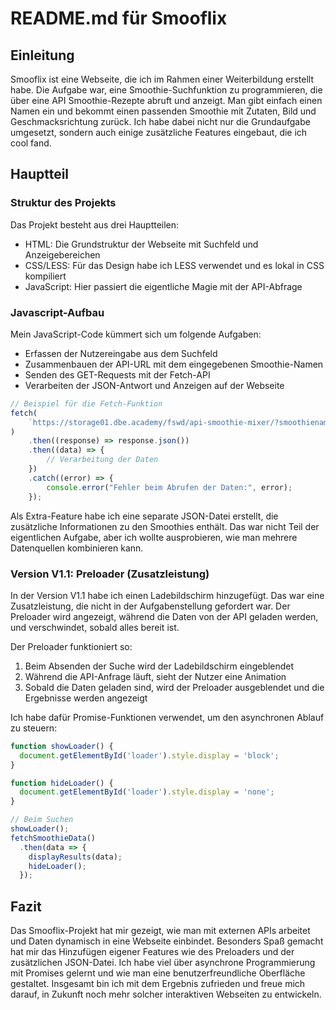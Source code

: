 # README.md für Smooflix

## Einleitung

Smooflix ist eine Webseite, die ich im Rahmen einer Weiterbildung erstellt habe. Die Aufgabe war, eine Smoothie-Suchfunktion zu programmieren, die über eine API Smoothie-Rezepte abruft und anzeigt. Man gibt einfach einen Namen ein und bekommt einen passenden Smoothie mit Zutaten, Bild und Geschmacksrichtung zurück. Ich habe dabei nicht nur die Grundaufgabe umgesetzt, sondern auch einige zusätzliche Features eingebaut, die ich cool fand.

## Hauptteil

### Struktur des Projekts

Das Projekt besteht aus drei Hauptteilen:

-   HTML: Die Grundstruktur der Webseite mit Suchfeld und Anzeigebereichen
-   CSS/LESS: Für das Design habe ich LESS verwendet und es lokal in CSS kompiliert
-   JavaScript: Hier passiert die eigentliche Magie mit der API-Abfrage

### Javascript-Aufbau

Mein JavaScript-Code kümmert sich um folgende Aufgaben:

-   Erfassen der Nutzereingabe aus dem Suchfeld
-   Zusammenbauen der API-URL mit dem eingegebenen Smoothie-Namen
-   Senden des GET-Requests mit der Fetch-API
-   Verarbeiten der JSON-Antwort und Anzeigen auf der Webseite

```javascript
// Beispiel für die Fetch-Funktion
fetch(
    `https://storage01.dbe.academy/fswd/api-smoothie-mixer/?smoothiename=${smoothieName}`
)
    .then((response) => response.json())
    .then((data) => {
        // Verarbeitung der Daten
    })
    .catch((error) => {
        console.error("Fehler beim Abrufen der Daten:", error);
    });
```
Als Extra-Feature habe ich eine separate JSON-Datei erstellt, die zusätzliche Informationen zu den Smoothies enthält. Das war nicht Teil der eigentlichen Aufgabe, aber ich wollte ausprobieren, wie man mehrere Datenquellen kombinieren kann.
### Version V1.1: Preloader (Zusatzleistung)
In der Version V1.1 habe ich einen Ladebildschirm hinzugefügt. Das war eine Zusatzleistung, die nicht in der Aufgabenstellung gefordert war. Der Preloader wird angezeigt, während die Daten von der API geladen werden, und verschwindet, sobald alles bereit ist.

Der Preloader funktioniert so:

1. Beim Absenden der Suche wird der Ladebildschirm eingeblendet
2. Während die API-Anfrage läuft, sieht der Nutzer eine Animation
3. Sobald die Daten geladen sind, wird der Preloader ausgeblendet und die Ergebnisse werden angezeigt

Ich habe dafür Promise-Funktionen verwendet, um den asynchronen Ablauf zu steuern:
```javascript
function showLoader() {
  document.getElementById('loader').style.display = 'block';
}

function hideLoader() {
  document.getElementById('loader').style.display = 'none';
}

// Beim Suchen
showLoader();
fetchSmoothieData()
  .then(data => {
    displayResults(data);
    hideLoader();
  });
```
## Fazit
Das Smooflix-Projekt hat mir gezeigt, wie man mit externen APIs arbeitet und Daten dynamisch in eine Webseite einbindet. Besonders Spaß gemacht hat mir das Hinzufügen eigener Features wie des Preloaders und der zusätzlichen JSON-Datei. Ich habe viel über asynchrone Programmierung mit Promises gelernt und wie man eine benutzerfreundliche Oberfläche gestaltet. Insgesamt bin ich mit dem Ergebnis zufrieden und freue mich darauf, in Zukunft noch mehr solcher interaktiven Webseiten zu entwickeln.